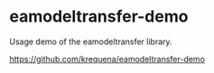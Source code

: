 # eamodeltransfer-demo
Usage demo of the eamodeltransfer library.

https://github.com/krequena/eamodeltransfer-demo
